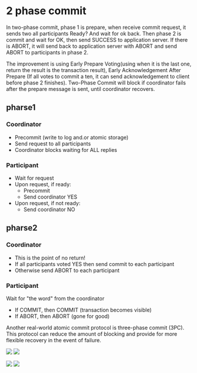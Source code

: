 
# 2 phase commit

In two-phase commit, phase 1 is prepare, when receive commit request, it sends two all participants Ready? And wait for ok back. Then phase 2 is commit and wait for OK, then send SUCCESS to application server. If there is ABORT, it will send back to application server with ABORT and send ABORT to participants in phase 2. 

The improvement is using Early Prepare Voting(using when it is the last one, return the result is the transaction result), Early Acknowledgement After Prepare (If all votes to commit a ten, it can send acknowledgement to client before phase 2 finishes). Two-Phase Commit will block if coordinator fails after the prepare message is sent, until coordinator recovers.

## pharse1
### Coordinator 

- Precommit (write to log and.or atomic storage)
- Send request to all participants
- Coordinator blocks waiting for ALL replies


### Participant

 - Wait for request
 - Upon request, if ready:
    - Precommit
    - Send coordinator YES 
 - Upon request, if not ready:
    - Send coordinator NO

## pharse2

### Coordinator 

- This is the point of no return!
- If all participants voted YES then send commit to each participant 
- Otherwise send ABORT to each participant


### Participant

Wait for "the word" from the coordinator
- If COMMIT, then COMMIT (transaction becomes visible)
- If ABORT, then ABORT (gone for good)


Another real-world atomic commit protocol is three-phase commit (3PC). This protocol can reduce the amount of blocking and provide for more flexible recovery in the event of failure.


![](http://www.andrew.cmu.edu/course/14-736/applications/ln/2pc-coord.jpg)
![](http://www.andrew.cmu.edu/course/14-736/applications/ln/2pc-part.jpg)

![](http://www.andrew.cmu.edu/course/14-736/applications/ln/3pc-coord.jpg)
![](http://www.andrew.cmu.edu/course/14-736/applications/ln/3pc-part.jpg)
